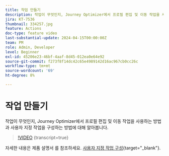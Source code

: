 ```yaml
---
title: 작업 만들기
description: 작업이 무엇인지, Journey Optimizer에서 프로필 편집 및 이동 작업을 사용하는 방법과 사용자 지정 작업을 구성하는 방법에 대해 알아봅니다.
jira: KT-7536
thumbnail: 334257.jpg
feature: Actions
doc-type: feature video
last-substantial-update: 2024-04-15T00:00:00Z
team: PM
role: Admin, Developer
level: Beginner
exl-id: 45206e23-46bf-4aaf-8d45-012ea0e64e92
source-git-commit: f273f8f14dc42c65e4989142d16ac967cb0cc26c
workflow-type: tm+mt
source-wordcount: '69'
ht-degree: 8%

---
```


# 작업 만들기

작업이 무엇인지, Journey Optimizer에서 프로필 편집 및 이동 작업을 사용하는 방법과 사용자 지정 작업을 구성하는 방법에 대해 알아봅니다.

>[!VIDEO](https://video.tv.adobe.com/v/3428396?quality=12&learn=on) {transcript=true}

자세한 내용은 제품 설명서 를 참조하세요. [사용자 지정 작업 구성](https://experienceleague.adobe.com/en/docs/journey-optimizer/using/configuration/configure-journeys/action-journeys/about-custom-action-configuration){target="_blank"}.
